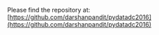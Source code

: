 Please find the repository at:
[https://github.com/darshanpandit/pydatadc2016](https://github.com/darshanpandit/pydatadc2016)
